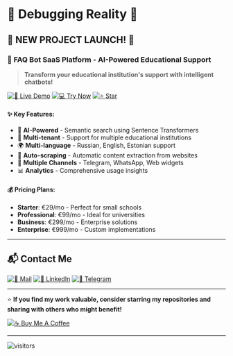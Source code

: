 # 🔮 Debugging Reality 🐛

## 🚀 **NEW PROJECT LAUNCH!** 🚀

### 🤖 **FAQ Bot SaaS Platform** - AI-Powered Educational Support

> **Transform your educational institution's support with intelligent chatbots!**

[![🚀 Live Demo](https://img.shields.io/badge/🚀_Live_Demo-FF6B6B?style=for-the-badge&logo=rocket&logoColor=white)](https://github.com/visualGravitySense/faq-bot-saas)
[![💻 Try Now](https://img.shields.io/badge/💻_Try_Now-4ECDC4?style=for-the-badge&logo=code&logoColor=white)](https://github.com/visualGravitySense/faq-bot-saas)
[![⭐ Star](https://img.shields.io/github/stars/visualGravitySense/faq-bot-saas?style=for-the-badge&logo=github&logoColor=white)](https://github.com/visualGravitySense/faq-bot-saas)

#### ✨ **Key Features:**
- 🧠 **AI-Powered** - Semantic search using Sentence Transformers
- 🏫 **Multi-tenant** - Support for multiple educational institutions  
- 🌍 **Multi-language** - Russian, English, Estonian support
- 🔄 **Auto-scraping** - Automatic content extraction from websites
- 📱 **Multiple Channels** - Telegram, WhatsApp, Web widgets
- 📊 **Analytics** - Comprehensive usage insights

#### 💰 **Pricing Plans:**
- **Starter**: €29/mo - Perfect for small schools
- **Professional**: €99/mo - Ideal for universities
- **Business**: €299/mo - Enterprise solutions
- **Enterprise**: €999/mo - Custom implementations

---

## 📬 Contact Me

[![📧 Mail](https://img.shields.io/badge/📧_Mail-FF6B6B?style=for-the-badge&logo=gmail&logoColor=white)](mailto:dmitri@designlytics.com)
[![💼 LinkedIn](https://img.shields.io/badge/💼_LinkedIn-0077B5?style=for-the-badge&logo=linkedin&logoColor=white)](https://linkedin.com/in/dmitri-gornakov)
[![📱 Telegram](https://img.shields.io/badge/📱_Telegram-0088CC?style=for-the-badge&logo=telegram&logoColor=white)](https://t.me/visualGravitySense)

---

⭐ **If you find my work valuable, consider starring my repositories and sharing with others who might benefit!**

[![☕ Buy Me A Coffee](https://img.shields.io/badge/☕_Buy_Me_A_Coffee-FFDD00?style=for-the-badge&logo=buymeacoffee&logoColor=black)](https://buymeacoffee.com/visualGravitySense)

---

![visitors](https://visitor-badge.laobi.icu/badge?page_id=visualGravitySense.visualGravitySense&style=for-the-badge&logo=github&color=4ECDC4)
